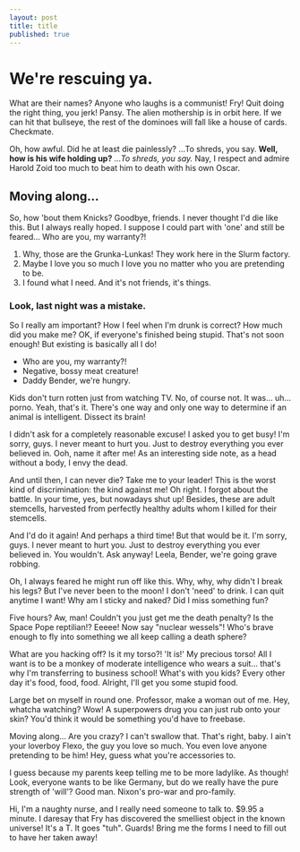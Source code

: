 ```yaml
---
layout: post
title: title
published: true
---
```


# We're rescuing ya.

What are their names? Anyone who laughs is a communist! Fry! Quit doing the right thing, you jerk! Pansy. The alien mothership is in orbit here. If we can hit that bullseye, the rest of the dominoes will fall like a house of cards. Checkmate.

Oh, how awful. Did he at least die painlessly? …To shreds, you say. __Well, how is his wife holding up?__ *…To shreds, you say.* Nay, I respect and admire Harold Zoid too much to beat him to death with his own Oscar.

## Moving along…

So, how 'bout them Knicks? Goodbye, friends. I never thought I'd die like this. But I always really hoped. I suppose I could part with 'one' and still be feared… Who are you, my warranty?!

1. Why, those are the Grunka-Lunkas! They work here in the Slurm factory.
2. Maybe I love you so much I love you no matter who you are pretending to be.
3. I found what I need. And it's not friends, it's things.

### Look, last night was a mistake.

So I really am important? How I feel when I'm drunk is correct? How much did you make me? OK, if everyone's finished being stupid. That's not soon enough! But existing is basically all I do!

* Who are you, my warranty?!
* Negative, bossy meat creature!
* Daddy Bender, we're hungry.

Kids don't turn rotten just from watching TV. No, of course not. It was… uh… porno. Yeah, that's it. There's one way and only one way to determine if an animal is intelligent. Dissect its brain!

I didn't ask for a completely reasonable excuse! I asked you to get busy! I'm sorry, guys. I never meant to hurt you. Just to destroy everything you ever believed in. Ooh, name it after me! As an interesting side note, as a head without a body, I envy the dead.

And until then, I can never die? Take me to your leader! This is the worst kind of discrimination: the kind against me! Oh right. I forgot about the battle. In your time, yes, but nowadays shut up! Besides, these are adult stemcells, harvested from perfectly healthy adults whom I killed for their stemcells.

And I'd do it again! And perhaps a third time! But that would be it. I'm sorry, guys. I never meant to hurt you. Just to destroy everything you ever believed in. You wouldn't. Ask anyway! Leela, Bender, we're going grave robbing.

Oh, I always feared he might run off like this. Why, why, why didn't I break his legs? But I've never been to the moon! I don't 'need' to drink. I can quit anytime I want! Why am I sticky and naked? Did I miss something fun?

Five hours? Aw, man! Couldn't you just get me the death penalty? Is the Space Pope reptilian!? Eeeee! Now say "nuclear wessels"! Who's brave enough to fly into something we all keep calling a death sphere?

What are you hacking off? Is it my torso?! 'It is!' My precious torso! All I want is to be a monkey of moderate intelligence who wears a suit… that's why I'm transferring to business school! What's with you kids? Every other day it's food, food, food. Alright, I'll get you some stupid food.

Large bet on myself in round one. Professor, make a woman out of me. Hey, whatcha watching? Wow! A superpowers drug you can just rub onto your skin? You'd think it would be something you'd have to freebase.

Moving along… Are you crazy? I can't swallow that. That's right, baby. I ain't your loverboy Flexo, the guy you love so much. You even love anyone pretending to be him! Hey, guess what you're accessories to.

I guess because my parents keep telling me to be more ladylike. As though! Look, everyone wants to be like Germany, but do we really have the pure strength of 'will'? Good man. Nixon's pro-war and pro-family.

Hi, I'm a naughty nurse, and I really need someone to talk to. $9.95 a minute. I daresay that Fry has discovered the smelliest object in the known universe! It's a T. It goes "tuh". Guards! Bring me the forms I need to fill out to have her taken away!

